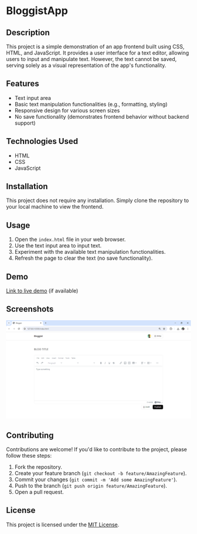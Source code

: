 # BloggistApp

## Description
This project is a simple demonstration of an app frontend built using CSS, HTML, and JavaScript. It provides a user interface for a text editor, allowing users to input and manipulate text. However, the text cannot be saved, serving solely as a visual representation of the app's functionality.

## Features
- Text input area
- Basic text manipulation functionalities (e.g., formatting, styling)
- Responsive design for various screen sizes
- No save functionality (demonstrates frontend behavior without backend support)

## Technologies Used
- HTML
- CSS
- JavaScript

## Installation
This project does not require any installation. Simply clone the repository to your local machine to view the frontend.

## Usage
1. Open the `index.html` file in your web browser.
2. Use the text input area to input text.
3. Experiment with the available text manipulation functionalities.
4. Refresh the page to clear the text (no save functionality).

## Demo
[Link to live demo](#) (if available)

## Screenshots
![Screenshot 1](images/screenshot.PNG)


## Contributing
Contributions are welcome! If you'd like to contribute to the project, please follow these steps:
1. Fork the repository.
2. Create your feature branch (`git checkout -b feature/AmazingFeature`).
3. Commit your changes (`git commit -m 'Add some AmazingFeature'`).
4. Push to the branch (`git push origin feature/AmazingFeature`).
5. Open a pull request.

## License
This project is licensed under the [MIT License](LICENSE).

